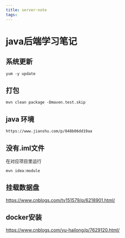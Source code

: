 ```yaml
---
title: server-note
tags:
---
```


# java后端学习笔记

## 系统更新

``` shell
yum -y update
```

## 打包

``` shell
mvn clean package -Dmaven.test.skip
```

## java 环境

``` shell
https://www.jianshu.com/p/848b06dd19aa
```

## 没有.iml文件

在对应项目里运行

``` shell
mvn idea:module
```

## 挂载数据盘

<https://www.cnblogs.com/tv151579/p/6218901.html/>

## docker安装

<https://www.cnblogs.com/yu-hailong/p/7629120.html/>
